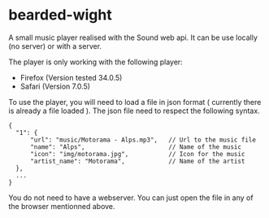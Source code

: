 bearded-wight
=============

A small music player realised with the Sound web api. It can be use locally (no server) or with a server.


The player is only working with the following player:
* Firefox (Version tested 34.0.5)
* Safari (Version 7.0.5)

To use the player, you will need to load a file in json format ( currently there is already a file loaded ). The json file need to respect the following syntax.

    {
      "1": {
          "url": "music/Motorama - Alps.mp3",   // Url to the music file
          "name": "Alps",                       // Name of the music
          "icon": "img/motorama.jpg",           // Icon for the music
          "artist_name": "Motorama",            // Name of the artist
      }, 
      ...
    }

You do not need to have a webserver. You can just open the file in any of the browser mentionned above.
